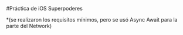 #Práctica de iOS Superpoderes

*(se realizaron los requisitos mínimos, pero se usó Async Await para la parte del Network)
